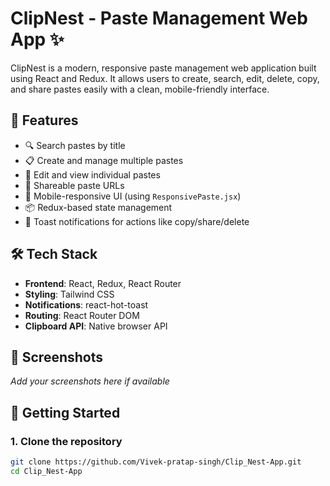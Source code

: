 # ClipNest - Paste Management Web App ✨

ClipNest is a modern, responsive paste management web application built using React and Redux. It allows users to create, search, edit, delete, copy, and share pastes easily with a clean, mobile-friendly interface.

## 🌟 Features

- 🔍 Search pastes by title
- 📋 Create and manage multiple pastes
- 🧾 Edit and view individual pastes
- 🔗 Shareable paste URLs
- 📱 Mobile-responsive UI (using `ResponsivePaste.jsx`)
- 📦 Redux-based state management
- 🔔 Toast notifications for actions like copy/share/delete

## 🛠️ Tech Stack

- **Frontend**: React, Redux, React Router
- **Styling**: Tailwind CSS
- **Notifications**: react-hot-toast
- **Routing**: React Router DOM
- **Clipboard API**: Native browser API

## 📸 Screenshots

_Add your screenshots here if available_

## 🚀 Getting Started

### 1. Clone the repository

```bash
git clone https://github.com/Vivek-pratap-singh/Clip_Nest-App.git
cd Clip_Nest-App
